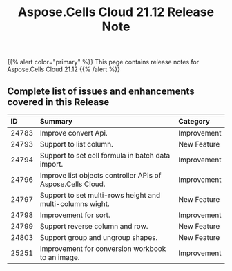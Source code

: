 ﻿---
title: Aspose.Cells Cloud 21.12 Release Note
second_title: Aspose.Cells Cloud Documen
type: docs
url: /ar/aspose-cells-cloud-21-12-release-notes/
description: Aspose.Cells Cloud supports Excel to create, convert, merge, split, protected, inner object operation, and so on
weight: 10
---
{{% alert color="primary" %}} 
This page contains release notes for Aspose.Cells Cloud 21.12
{{% /alert %}} 
## **Complete list of issues and enhancements covered in this Release**
|**ID**|**Summary**|**Category**|
|:- |:- |:- |
|24783 |Improve convert Api.|Improvement |
|24793 |Support to list column. |New Feature |
|24794 |Support to set cell formula in batch data import. |Improvement |
|24796 |Improve list objects controller APIs of Aspose.Cells Cloud.|Improvement |
|24797 |Support to set multi-rows height and multi-columns wight.|New Feature |
|24798 |Improvement for sort.|Improvement |
|24799 |Support reverse column and row.|New Feature |
|24803 |Support group and ungroup shapes.|New Feature |
|25251 |Improvement for conversion workbook to an image.|Improvement |
